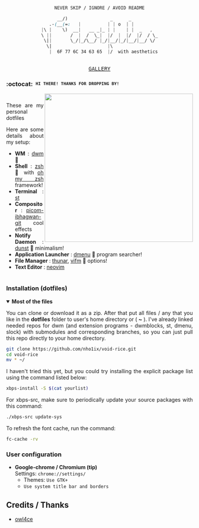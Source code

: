 <div align="justify">

<div align="center">

```ocaml
NEVER SKIP / IGNORE / AVOID README
```

```css
      __/)   ‌‌‌‌‬‬‬‍ ‌‌‌‌‌‬‌‌   ‌‌‌‌‌﻿‌‬ ‌‌‌‌‌﻿‌‌‌‌‌‌‌﻿‌‬        ‌‌‌‌‌﻿‌‬_      ‌‌‌‌‌‬‌‌_       ‌‌‌‌‍‬﻿﻿  ‌‌‌‌‍﻿‍﻿ 
   .‌‌‌‌‍‬﻿‌-(_‌‌‌‌‌﻿‍‌_(=:   |   ‌‌‌‌‍‬‌﻿   ‌‌‌‌‍‬‍‍   ‌‌‌‌‌‬‌‌ | | o  | |     ‌‌‌‌‌﻿﻿‌    
‌‌‌‌‍‬‌‍|\ |    \) ‌‌‌‌‍‬﻿‌ _‌‌‌‌‍﻿‍‌_| ‌‌‌‌‍‬‍‍  __ ‌‌‌‌‍﻿‌‬_|‌‌‌‌‍‬﻿‬_ | |‌‌‌‌‍‬‌‍    |‌‌‌‌‍﻿‍‌ |  _ ‌‌‌‌‍‬‍‍  , ‌‌‌‌‌‬﻿‍ 
‌‌‌‌‍﻿‌﻿\‌‌‌‌‍‬‍‍ ||       / ‌‌‌‌‌﻿‍﻿ ‌‌‌‌‍‬‍‍|  /  \_|  |/‌‌‌‌‍‬﻿‬  |  |/  |/  / \‌‌‌‌‍‌‌‌‌‌‌‌‍﻿‌‌_
 \||     ‌‌‌‌‍‬﻿‍  \_/|_/\__/ |_‌‌‌‌‌‬﻿‬/‌‌‌‌‍‬﻿‍|__/|_‌‌‌‌‍‬‍‍/|__/‌‌‌‌‌﻿﻿‬|__/ \/ 
  \|                     |\                 
   |  6F 77 6C 34 63 65  |/  with aesthetics
```

</div>

<pre align="center">
<!-- <a href="#seedling--setup">SETUP</a> • <a href="#four_leaf_clover--key-bindings">KEYBINDS</a> • <a href="https://deviantart.com/owl4ce/art/Sakura-Saber-872360153">GALLERY</a> • <a href="#herb--guides">GUIDES</a> -->
<a target="_blank" rel="noopener noreferrer" href="https://postimg.cc/d7fDbzCJ">GALLERY</a>
</pre>


### :octocat: ‎ <sup><sub><samp>HI THERE! THANKS FOR DROPPING BY!</samp></sub></sup>

<a href="#octocat--hi-there-thanks-for-dropping-by">
  <picture>
    <source media="(prefers-color-scheme: dark)" alt="" align="right" width="400px" srcset="https://cdn.discordapp.com/attachments/785069861100716032/1015025058739146763/gallery.png?size=4096"/>
    <img alt="" align="right" width="400px" src="https://cdn.discordapp.com/attachments/785069861100716032/1015032784357695628/gallery.png?size=4096"/>
  </picture>
</a>

<!---"<a href="https://youtu.be/BrivcfEEAqs"><img src="https://i.ibb.co/jkFJDw8/SLi-M-CHESS.gif" alt="thumbnail" align="right" width="400px"></a>
-->

<h1>
  <a href="#--------">
    <img alt="" align="right" src="https://badges.pufler.dev/visits/owl4ce/dotfiles?style=flat-square&label=&color=000000&logo=github&logoColor=white&labelColor=000000"/>
  </a>
</h1>

These are my personal dotfiles 

<!-- I hope you understand everything here. :wink: -->

Here are some details about my setup:
- **WM**                           : [dwm](https://dwm.suckless.org) :art:
- **Shell**                        : [zsh](https://wiki.archlinux.org/index.php/zsh) :shell: with [oh my zsh](https://github.com/ohmyzsh/ohmyzsh) framework!
- **Terminal**                     : [st](https://st.suckless.org)
- **Compositor**                   : [picom-ibhagwan-git](https://github.com/ibhagwan/picom) cool effects
- **Notify Daemon**                : [dunst](https://wiki.archlinux.org/index.php/Dunst) :leaves: minimalism!
- **Application Launcher**         : [dmenu](https://wiki.archlinux.org/index.php/Dmenu) :rocket: program searcher!
- **File Manager**                 : [thunar](https://wiki.archlinux.org/index.php/Thunar), [vifm](https://github.com/vifm/vifm) :bookmark: options! <!--- customized sidebar & icon! -->
- **Text Editor**                  : [neovim](https://nvchad.com/)

<h1>
  <a href="#--------">
    <img alt="" align="right" src="https://badges.pufler.dev/visits/owl4ce/dotfiles?style=flat-square&label=&color=000000&logo=github&logoColor=white&labelColor=000000"/>
  </a>
</h1>

### Installation (dotfiles)
  <details open>
  <summary><strong>Most of the files</strong></summary>
  
   You can clone or download it as a zip. After that put all files / any that you like in the **dotfiles** folder to user's home directory or ( **~** ). 
   I've already linked needed repos for dwm (and extension programs - dwmblocks, st, dmenu, slock) with submodules and corresponding branches, so you can just pull this repo directly to your home directory.

   ```bash
   git clone https://github.com/nho1ix/void-rice.git
   cd void-rice
   mv * ~/
   ```
  I haven't tried this yet, but you could try installing the explicit package list using the command listed below:
   ```bash
   xbps-install -S $(cat yourlist)
   ```
  For xbps-src, make sure to periodically update your source packages with this command:
  ```bash
  ./xbps-src update-sys
  ```
 <!-- For refresh font cache do: -->
 To refresh the font cache, run the command:
```bash
fc-cache -rv
```
### User configuration
- **Google-chrome / Chromium (tip)** \
  Settings: `chrome://settings/`
  - Themes: `Use GTK+`
  - `Use system title bar and borders`

<!---  -->
## Credits / Thanks
<!--- - [Openbox Wiki](http://openbox.org/wiki/Help:Themes) -->
- [owl4ce](https://github.com/owl4ce)
<!--- - [Elenapan](https://github.com/elenapan) -->
<!--- - [Adhi Pambudi](https://github.com/addy-dclxvi) -->
<!--- - [Fikri Omar](https://github.com/fikriomar16) -->
<!--- - [Rizqi Nur Assyaufi](https://github.com/bandithijo) -->
<!--- - [Muktazam Hasbi Ashidiqi](https://github.com/reorr) -->
<!--- - [Ghani Rafif](https://github.com/ekickx) -->
<!--- - [Aditya Shakya](https://github.com/adi1090x) -->
<!--- - [Ekaunt](https://github.com/ekaunt) - [Better promptmenu](https://github.com/owl4ce/dotfiles/pull/2) -->
<!--- - [HopeBaron](https://github.com/HopeBaron) - [Termite config](https://github.com/owl4ce/dotfiles/pull/4) -->
<!--- - [Themix-Project](https://github.com/themix-project) - [Oomox](https://github.com/themix-project/oomox) -->
<!--- - [Nana-4](https://github.com/nana-4) - [Materia-theme](https://github.com/nana-4/materia-theme) -->
<!--- - [Papirus Development Team](https://github.com/PapirusDevelopmentTeam) - [Papirus-icon-theme](https://github.com/PapirusDevelopmentTeam/papirus-icon-theme) -->
<!--- - [Slava Levit](https://github.com/vlevit) - [Notify-send.sh](https://github.com/vlevit/notify-send.sh) -->
<!--- - Our local linux community [Linuxer Desktop Art](https://web.facebook.com/groups/linuxart) and [r/unixporn](https://www.reddit.com/r/unixporn/). -->
<!--- - All artists who make icons, illustrations, and wallpapers ( **©** ). -->
